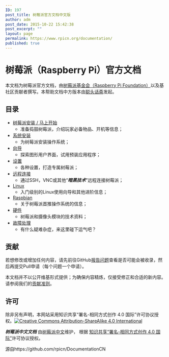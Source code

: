 ```yaml
---
ID: 197
post_title: 树莓派官方文档中文版
author: adm
post_date: 2015-10-22 15:42:38
post_excerpt: ""
layout: page
permalink: https://www.rpicn.org/documentation/
published: true
---
```

# 树莓派（Raspberry Pi）官方文档

本文档为树莓派官方文档，由[树莓派基金会（Raspberry Pi Foundation）][1]以及基社区贡献者撰写。本帮助文档中方版本由[聪头话斋][2]发起。 

## 目录

*   [树莓派安装 / 马上开始][3] 
    *   准备捣鼓树莓派，介绍玩家必备物品、开机等信息；
*   [系统安装][4] 
    *   为树莓派安装操作系统；
*   [向导][5] 
    *   探索图形用户界面，试用预装应用程序；
*   [设置][6] 
    *   各种设置，打造专属树莓派；
*   [远程连接][7] 
    *   通过SSH，VNC或其他“***暗黑技术***”远程连接树莓派；
*   [Linux][8] 
    *   入门级别的Linux使用向导和其他进阶信息；
*   [Raspbian][9] 
    *   关于树莓派首推操作系统的信息；
*   [硬件][10] 
    *   树莓派和摄像头模块的技术资料；
*   [故障处理][11] 
    *   有什么疑难杂症，来这里碰下运气吧？

## 贡献

若想修改或增加任何内容，请先前往GitHub[报告问题][12]查看是否可能会被收录，然后再提交Pull申请（每个问题一个申请）。 

本文档并不以公开维基形式提供；为确保内容精炼，仅接受修正和合适的新内容。请参阅我们的[贡献准则][13]。 
## 许可

除非另有声明，本网站采用知识共享“署名-相同方式创作 4.0 国际”许可协议授权。[![Creative Commons Attribution-ShareAlike 4.0 International][14]][15] 

***树莓派中文文档*** 由[树莓派中文][16]维护， 根据 [知识共享“署名-相同方式创作 4.0 国际”][15]许可协议授权。 

源自https://github.com/rpicn/DocumentationCN

 [1]: https://www.raspberrypi.org/
 [2]: https://alexlee.cn
 [3]: setup/README.md.11
 [4]: installation/README.md.3
 [5]: usage/README.md.4
 [6]: configuration/README.md.5
 [7]: remote-access/README.md.6
 [8]: linux/README.md.7
 [9]: raspbian/README.md.8
 [10]: hardware/README.md.9
 [11]: troubleshooting/README.md.10
 [12]: http://github.com/raspberrypi/documentation/issues
 [13]: CONTRIBUTING.md
 [14]: https://licensebuttons.net/l/by-sa/4.0/88x31.png
 [15]: http://creativecommons.org/licenses/by-sa/4.0/
 [16]: https://www.rpicn.org/
